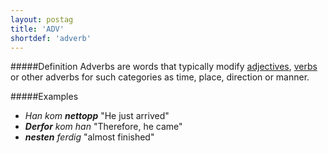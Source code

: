 ```yaml
---
layout: postag
title: 'ADV'
shortdef: 'adverb'
---
```

#####Definition
Adverbs are words that typically modify [adjectives](ADJ),
[verbs](VERB) or other adverbs for such categories as time, place,
direction or manner.

#####Examples
* _Han kom <b>nettopp</b>_ "He just arrived"
* _<b>Derfor</b> kom han_ "Therefore, he came"
* _<b>nesten</b> ferdig_ "almost finished"
